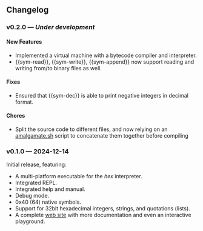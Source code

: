 <article>
    <h2>Changelog</h2>
    <h3>v0.2.0 &mdash; <em>Under development</em></h3>

<h4>New Features</h4>
<ul>
    <li>Implemented a virtual machine with a bytecode compiler and interpreter.</li>
    <li>{{sym-read}}, {{sym-write}}, {{sym-append}} now support reading and writing from/to binary files as well.</li>
</ul>

<h4>Fixes</h4>
<ul>
    <li>Ensured that {{sym-dec}} is able to print negative integers in decimal format.</li>
</ul>

<h4>Chores</h4>
<ul>
    <li>Split the source code to different files, and now relying on an <a
            href="https://github.com/h3rald/hex/blob/master/scripts/amalgamate.sh">amalgamate.sh</a> script to
        concatenate them together before compiling</li>
</ul>
<h3>v0.1.0 &mdash; 2024-12-14</h3>

<p>Initial release, featuring:</p>
<ul>
    <li>A multi-platform executable for the <em>hex</em> interpreter.</li>
    <li>Integrated REPL.</li>
    <li>Integrated help and manual.</li>
    <li>Debug mode.</li>
    <li>0x40 (64) native symbols.</li>
    <li>Support for 32bit hexadecimal integers, strings, and quotations (lists).</li>
    <li>A complete <a href="https://hex.2c.fyi">web site</a> with more documentation and even an interactive playground.
    </li>
</ul>

</article>
